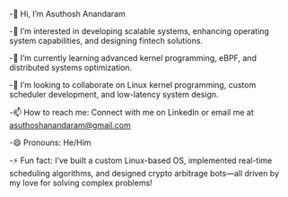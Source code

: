 -👋 Hi, I’m Asuthosh Anandaram
 
-👀 I’m interested in developing scalable systems, enhancing operating system capabilities, and designing fintech solutions.

-🌱 I’m currently learning advanced kernel programming, eBPF, and distributed systems optimization.

-💞️ I’m looking to collaborate on Linux kernel programming, custom scheduler development, and low-latency system design.

-📫 How to reach me: Connect with me on LinkedIn or email me at asuthoshanandaram@gmail.com

-😄 Pronouns: He/Him

-⚡ Fun fact: I’ve built a custom Linux-based OS, implemented real-time scheduling algorithms, and designed crypto arbitrage bots—all driven by my love for solving complex problems!
<!---
asuthosh100/asuthosh100 is a ✨ special ✨ repository because its `README.md` (this file) appears on your GitHub profile.
You can click the Preview link to take a look at your changes.
--->
